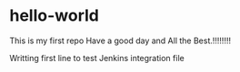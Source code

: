 # hello-world
This is my first repo
Have a good day and All the Best.!!!!!!!!

Writting first line to test Jenkins integration file
